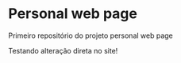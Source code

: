 # Personal web page
 Primeiro repositório do projeto personal web page

Testando alteração direta no site!
